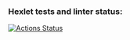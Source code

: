 ### Hexlet tests and linter status:
[![Actions Status](https://github.com/ushachev/layout-designer-project-lvl2/workflows/hexlet-check/badge.svg)](https://github.com/ushachev/layout-designer-project-lvl2/actions)